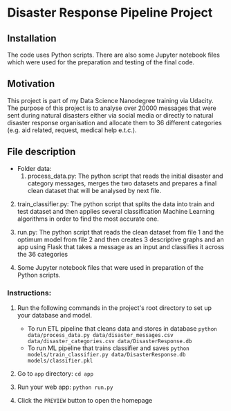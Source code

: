 # Disaster Response Pipeline Project

## Installation

The code uses Python scripts. There are also some Jupyter notebook files which were used for the preparation and testing of the final code. 

## Motivation

This project is part of my Data Science Nanodegree training via Udacity. The purpose of this project is to analyse over 20000 messages that were sent during natural disasters either via social media or directly to natural disaster response organisation and allocate them to 36 different categories (e.g. aid related, request, medical help e.t.c.).  

## File description
- Folder data: 
    1. process_data.py: The python script that reads the initial disaster and category messages, merges the two datasets and 
    prepares a final clean dataset that will be analysed by next file.

2. train_classifier.py: The python script that splits the data into train and test dataset and then applies several classification Machine Learning algorithms in order to find the most accurate one.

3. run.py: The python script that reads the clean dataset from file 1 and the optimum model from file 2 and then creates 3 descriptive graphs and an app using Flask that takes a message as an input and classifies it across the 36 categories  

4. Some Jupyter notebook files that were used in preparation of the Python scripts.

### Instructions:
1. Run the following commands in the project's root directory to set up your database and model.

    - To run ETL pipeline that cleans data and stores in database
        `python data/process_data.py data/disaster_messages.csv data/disaster_categories.csv data/DisasterResponse.db`
    - To run ML pipeline that trains classifier and saves
        `python models/train_classifier.py data/DisasterResponse.db models/classifier.pkl`

2. Go to `app` directory: `cd app`

3. Run your web app: `python run.py`

4. Click the `PREVIEW` button to open the homepage
